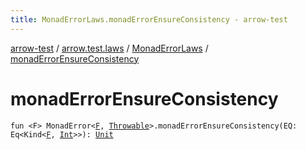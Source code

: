 ```yaml
---
title: MonadErrorLaws.monadErrorEnsureConsistency - arrow-test
---
```


[arrow-test](../../index.html) / [arrow.test.laws](../index.html) / [MonadErrorLaws](index.html) / [monadErrorEnsureConsistency](./monad-error-ensure-consistency.html)

# monadErrorEnsureConsistency

`fun <F> MonadError<`[`F`](monad-error-ensure-consistency.html#F)`, `[`Throwable`](https://kotlinlang.org/api/latest/jvm/stdlib/kotlin/-throwable/index.html)`>.monadErrorEnsureConsistency(EQ: Eq<Kind<`[`F`](monad-error-ensure-consistency.html#F)`, `[`Int`](https://kotlinlang.org/api/latest/jvm/stdlib/kotlin/-int/index.html)`>>): `[`Unit`](https://kotlinlang.org/api/latest/jvm/stdlib/kotlin/-unit/index.html)